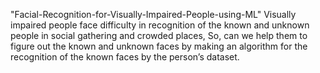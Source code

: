 "Facial-Recognition-for-Visually-Impaired-People-using-ML" 
Visually impaired people face difficulty in recognition of the known
and unknown people in social gathering and crowded places, So,
can we help them to figure out the known and unknown faces by
making an algorithm for the recognition of the known faces by the
person’s dataset.
